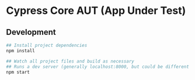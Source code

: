 # Cypress Core AUT (App Under Test)

## Development

```bash
## Install project dependencies
npm install
```

```bash
## Watch all project files and build as necessary
## Runs a dev server (generally localhost:8000, but could be different - check the output in the console)
npm start
```
